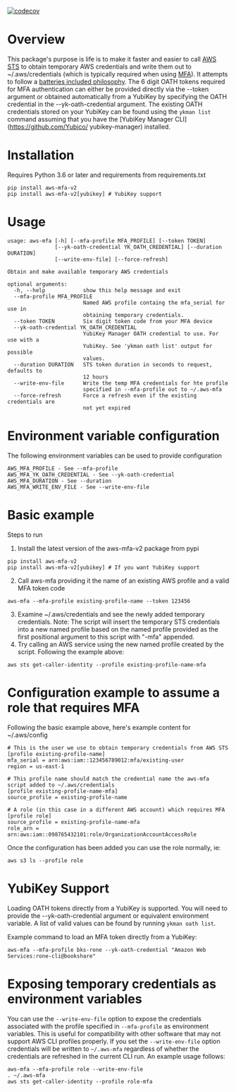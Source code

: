 [![codecov](https://codecov.io/gh/rkeiii/aws-mfa-v2/branch/master/graph/badge.svg?token=4NwTgvppDW)](https://codecov.io/gh/rkeiii/aws-mfa-v2)

# Overview 
This package's purpose is life is to make it faster and easier to call [AWS STS](https://docs.aws.amazon.com/STS/latest/APIReference/welcome.html) to obtain temporary AWS 
credentials and write them out to ~/.aws/credentials (which is typically required when using [MFA](https://aws.amazon.com/iam/features/mfa/)). It attempts to follow a 
[batteries included philosophy](https://www.quora.com/What-does-batteries-included-philosophy-mean). The 6 digit OATH tokens required for MFA authentication can either be
 provided directly via the --token argument or obtained automatically from a YubiKey by specifying the OATH credential in the --yk-oath-credential argument. The existing 
 OATH credentials stored on your YubiKey can be found using the `ykman list` command assuming that you have the [YubiKey Manager CLI](https://github.com/Yubico/
 yubikey-manager) installed.

# Installation
Requires Python 3.6 or later and requirements from requirements.txt
```
pip install aws-mfa-v2
pip install aws-mfa-v2[yubikey] # YubiKey support
```

# Usage
```
usage: aws-mfa [-h] [--mfa-profile MFA_PROFILE] [--token TOKEN]
               [--yk-oath-credential YK_OATH_CREDENTIAL] [--duration DURATION]
               [--write-env-file] [--force-refresh]

Obtain and make available temporary AWS credentials

optional arguments:
  -h, --help            show this help message and exit
  --mfa-profile MFA_PROFILE
                        Named AWS profile containg the mfa_serial for use in
                        obtaining temporary credentials.
  --token TOKEN         Six digit token code from your MFA device
  --yk-oath-credential YK_OATH_CREDENTIAL
                        YubiKey Manager OATH credential to use. For use with a
                        YubiKey. See 'ykman oath list' output for possible
                        values.
  --duration DURATION   STS token duration in seconds to request, defaults to
                        12 hours
  --write-env-file      Write the temp MFA credentials for hte profile
                        specified in --mfa-profile out to ~/.aws-mfa
  --force-refresh       Force a refresh even if the existing credentials are
                        not yet expired
```

# Environment variable configuration
The following environment variables can be used to provide configuration
```
AWS_MFA_PROFILE - See --mfa-profile
AWS_MFA_YK_OATH_CREDENTIAL - See --yk-oath-credential
AWS_MFA_DURATION - See --duration
AWS_MFA_WRITE_ENV_FILE - See --write-env-file
```

# Basic example
Steps to run
1. Install the latest version of the aws-mfa-v2 package from pypi
```
pip install aws-mfa-v2
pip install aws-mfa-v2[yubikey] # If you want YubiKey support
```
2. Call aws-mfa providing it the name of an existing AWS profile and a valid MFA token code
```
aws-mfa --mfa-profile existing-profile-name --token 123456 
```
3. Examine ~/.aws/credentials and see the newly added temporary credentials. Note: The script will insert the temporary STS credentials into a new named profile based on the 
named profile provided as the first positional argument to this script with "-mfa" appended. 
4. Try calling an AWS service using the new named profile created by the script. Following the example above:
```
aws sts get-caller-identity --profile existing-profile-name-mfa
```

# Configuration example to assume a role that requires MFA 
Following the basic example above, here's example content for ~/.aws/config
```
# This is the user we use to obtain temporary credentials from AWS STS
[profile existing-profile-name]
mfa_serial = arn:aws:iam::123456789012:mfa/existing-user
region = us-east-1

# This profile name should match the credential name the aws-mfa script added to ~/.aws/credentials
[profile existing-profile-name-mfa]
source_profile = existing-profile-name 

# A role (in this case in a different AWS account) which requires MFA
[profile role]
source_profile = existing-profile-name-mfa 
role_arn = arn:aws:iam::098765432101:role/OrganizationAccountAccessRole
```

Once the configuration has been added you can use the role normally, ie:
```
aws s3 ls --profile role
```

# YubiKey Support
Loading OATH tokens directly from a YubiKey is supported. You will need to provide the --yk-oath-credential argument or equivalent environment variable.
A list of valid values can be found by running `ykman oath list`.

Example command to load an MFA token directly from a YubiKey:
```
aws-mfa --mfa-profile bks-rone --yk-oath-credential "Amazon Web Services:rone-cli@bookshare"
```

# Exposing temporary credentials as environment variables
You can use the `--write-env-file` option to expose the credentials associated with the profile specified in `--mfa-profile` as environment variables. This is useful for 
compatibility with other software that may not support AWS CLI profiles properly. If you set the `--write-env-file` option credentials will be written to `~/.aws-mfa` 
regardless of whether the credentials are refreshed in the current CLI run. An example usage follows:
```
aws-mfa --mfa-profile role --write-env-file
. ~/.aws-mfa
aws sts get-caller-identity --profile role-mfa
```
